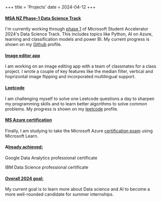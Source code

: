 +++
title = 'Projects'
date = 2024-04-12
+++
#### <u>MSA NZ Phase-1 Data Science Track</u>
I'm currently working through [phase 1] of Microsoft Student Accelerator 2024's Data Science Track. This includes topics like Python, AI on Azure, learning and classification models and power BI. My current progress is shown on my [Github] profile.

#### <u>Image editor app</u>
I am working on an image editing app with a team of classmates for a class project. I wrote a couple of key features like the median filter, vertical and hoprizontal image flipping and incorporated multilingual support. 

#### <u>Leetcode</u>
I am challenging myself to solve one Leetcode questions a day to sharpen my programming skills and to learn better algorithms to solve common problems. My progress is shown on my [leetcode] profile.

#### <u>MS Azure certification</u>
Finally, I am studying to take the Microsoft Azure [certification exam] using Microsoft Learn.

#### A<u>lready achieved:</u>
Google Data Analytics professional certificate

IBM Data Science professional certificate

#### <u>Overall 2024 goal:</u>
My current goal is to learn more about Data science and AI to become a more well-rounded candidate for summer internships. 



[phase 1]: https://github.com/NZMSA/2024-Phase-1
[Github]: https://github.com/kvnstv1
[resume]: https://demo.nurlan.co/hugo-vitae/
[email]: satke569@student.otago.ac.nz
[leetcode]: https://leetcode.com/satke569/
[certification exam]: https://learn.microsoft.com/en-us/credentials/certifications/azure-data-fundamentals/?WT.mc_id=Azure_blog-wwl&practice-assessment-type=certification
